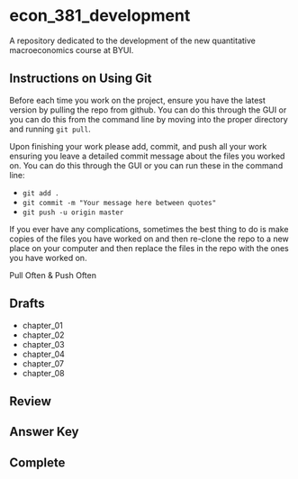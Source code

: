 # econ_381_development
A repository dedicated to the development of the new quantitative macroeconomics course at BYUI.

## Instructions on Using Git

Before each time you work on the project, ensure you have the latest version by pulling the repo from github. You can do this through the GUI or you can do this from the command line by moving into the proper directory and running `git pull`.

Upon finishing your work please add, commit, and push all your work ensuring you leave a detailed commit message about the files you worked on. You can do this through the GUI or you can run these in the command line:

+ `git add .`
+ `git commit -m "Your message here between quotes"`
+ `git push -u origin master`

If you ever have any complications, sometimes the best thing to do is make copies of the files you have worked on and then re-clone the repo to a new place on your computer and then replace the files in the repo with the ones you have worked on. 

Pull Often & Push Often

## Drafts
+ chapter_01
+ chapter_02
+ chapter_03
+ chapter_04
+ chapter_07
+ chapter_08

## Review

## Answer Key

## Complete
